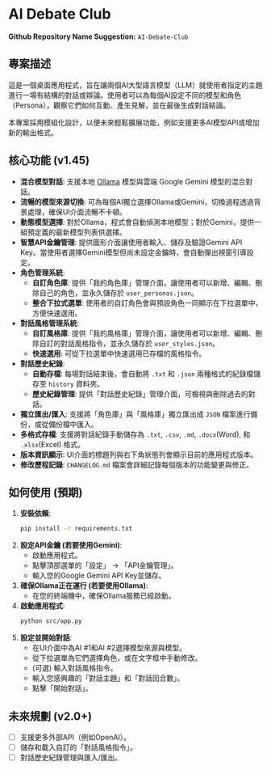# AI Debate Club

**Github Repository Name Suggestion:** `AI-Debate-Club`

## 專案描述

這是一個桌面應用程式，旨在讓兩個AI大型語言模型（LLM）就使用者指定的主題進行一場有結構的對話或辯論。使用者可以為每個AI設定不同的模型和角色（Persona），觀察它們如何互動、產生見解，並在最後生成對話結論。

本專案採用模組化設計，以便未來輕鬆擴展功能，例如支援更多AI模型API或增加新的輸出格式。

## 核心功能 (v1.45)

- **混合模型對話**: 支援本地 [Ollama](https://ollama.ai/) 模型與雲端 Google Gemini 模型的混合對話。
- **流暢的模型來源切換**: 可為每個AI獨立選擇Ollama或Gemini，切換過程透過背景處理，確保UI介面流暢不卡頓。
- **動態模型選擇**: 對於Ollama，程式會自動偵測本地模型；對於Gemini，提供一組預定義的最新模型列表供選擇。
- **智慧API金鑰管理**: 提供圖形介面讓使用者輸入、儲存及驗證Gemini API Key。當使用者選擇Gemini模型但尚未設定金鑰時，會自動彈出視窗引導設定。
- **角色管理系統**:
    - **自訂角色庫**: 提供「我的角色庫」管理介面，讓使用者可以新增、編輯、刪除自己的角色，並永久儲存於 `user_personas.json`。
    - **整合下拉式選單**: 使用者的自訂角色會與預設角色一同顯示在下拉選單中，方便快速選用。
- **對話風格管理系統**:
    - **自訂風格庫**: 提供「我的風格庫」管理介面，讓使用者可以新增、編輯、刪除自訂的對話風格指令，並永久儲存於 `user_styles.json`。
    - **快速選用**: 可從下拉選單中快速選用已存檔的風格指令。
- **對話歷史紀錄**:
    - **自動存檔**: 每場對話結束後，會自動將 `.txt` 和 `.json` 兩種格式的紀錄檔儲存至 `history` 資料夾。
    - **歷史紀錄管理**: 提供「對話歷史紀錄」管理介面，可檢視與刪除過去的對話。
- **獨立匯出/匯入**: 支援將「角色庫」與「風格庫」獨立匯出成 `JSON` 檔案進行備份，或從備份檔中匯入。
- **多格式存檔**: 支援將對話紀錄手動儲存為 `.txt`, `.csv`, `.md`, `.docx`(Word), 和 `.xlsx`(Excel) 格式。
- **版本資訊顯示**: UI介面的標題列與右下角狀態列會顯示目前的應用程式版本。
- **修改歷程記錄**: `CHANGELOG.md` 檔案會詳細記錄每個版本的功能變更與修正。

## 如何使用 (預期)

1.  **安裝依賴**:
    ```bash
    pip install -r requirements.txt
    ```
2.  **設定API金鑰 (若要使用Gemini)**:
    - 啟動應用程式。
    - 點擊頂部選單的「設定」 -> 「API金鑰管理」。
    - 輸入您的Google Gemini API Key並儲存。
3.  **確保Ollama正在運行 (若要使用Ollama)**:
    - 在您的終端機中，確保Ollama服務已經啟動。
4.  **啟動應用程式**:
    ```bash
    python src/app.py
    ```
4.  **設定並開始對話**:
    - 在UI介面中為AI #1和AI #2選擇模型來源與模型。
    - 從下拉選單為它們選擇角色，或在文字框中手動修改。
    - (可選) 輸入對話風格指令。
    - 輸入您感興趣的「對話主題」和「對話回合數」。
    - 點擊「開始對話」。

## 未來規劃 (v2.0+)

- [ ] 支援更多外部API（例如OpenAI）。
- [ ] 儲存和載入自訂的「對話風格指令」。
- [ ] 對話歷史紀錄管理與匯入/匯出。

